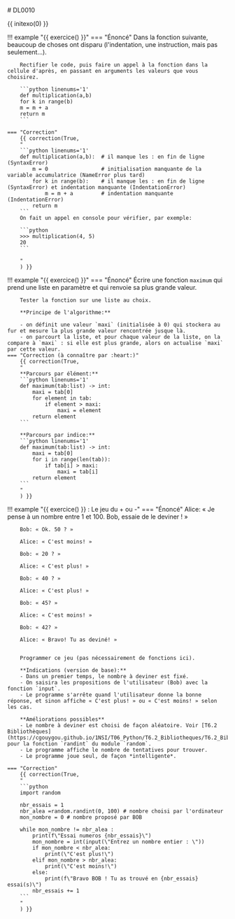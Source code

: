 # DL0010

{{ initexo(0) }}

!!! example "{{ exercice() }}"
    === "Énoncé" 
        Dans la fonction suivante, beaucoup de choses ont disparu (l'indentation, une instruction, mais pas seulement...).

        Rectifier le code, puis faire un appel à la fonction dans la cellule d'après, en passant en arguments les valeurs que vous choisirez.

        ```python linenums='1'
        def multiplication(a,b)
        for k in range(b)
        m = m + a
        return m
        ```
        
    === "Correction" 
        {{ correction(True, 
        "
        ```python linenums='1'
        def multiplication(a,b):  # il manque les : en fin de ligne (SyntaxError)
            m = 0                 # initialisation manquante de la variable accumulatrice (NameError plus tard)
            for k in range(b):    # il manque les : en fin de ligne (SyntaxError) et indentation manquante (IndentationError)
                m = m + a         # indentation manquante (IndentationError)
            return m
        ```
        On fait un appel en console pour vérifier, par exemple:

        ```python
        >>> multiplication(4, 5)
        20
        ```
        
        "
        ) }}


!!! example "{{ exercice() }}"
    === "Énoncé" 
        Écrire une fonction `maximum` qui prend une liste en paramètre et qui renvoie sa plus grande valeur.

        Tester la fonction sur une liste au choix.

        **Principe de l'algorithme:**

        - on définit une valeur `maxi` (initialisée à 0) qui stockera au fur et mesure la plus grande valeur rencontrée jusque là.
        - on parcourt la liste, et pour chaque valeur de la liste, on la compare à `maxi` : si elle est plus grande, alors on actualise `maxi` par cette valeur.
    === "Correction (à connaître par :heart:)" 
        {{ correction(True, 
        "
        **Parcours par élément:**
        ```python linenums='1'
        def maximum(tab:list) -> int:
            maxi = tab[0]
            for element in tab:
                if element > maxi:
                    maxi = element
            return element
        ```
        
        **Parcours par indice:**
        ```python linenums='1'
        def maximum(tab:list) -> int:
            maxi = tab[0]
            for i in range(len(tab)):
                if tab[i] > maxi:
                    maxi = tab[i]
            return element
        ```
        "
        ) }}


!!! example "{{ exercice() }} : Le jeu du + ou -"
    === "Énoncé" 
        Alice: « Je pense à un nombre entre 1 et 100. Bob, essaie de le deviner ! » 

        Bob: « Ok. 50 ? »

        Alice: « C'est moins! »

        Bob: « 20 ? »

        Alice: « C'est plus! »

        Bob: « 40 ? »

        Alice: « C'est plus! »

        Bob: « 45? »

        Alice: « C'est moins! »

        Bob: « 42? »

        Alice: « Bravo! Tu as deviné! »
 

        Programmer ce jeu (pas nécessairement de fonctions ici).

        **Indications (version de base):**
        - Dans un premier temps, le nombre à deviner est fixé. 
        - On saisira les propositions de l'utilisateur (Bob) avec la fonction `input`.
        - Le programme s'arrête quand l'utilisateur donne la bonne réponse, et sinon affiche « C'est plus! » ou « C'est moins! » selon les cas.

        **Améliorations possibles**
        - Le nombre à deviner est choisi de façon aléatoire. Voir [T6.2 Bibliothèques](https://cgouygou.github.io/1NSI/T06_Python/T6.2_Bibliotheques/T6.2_Bibliotheques/)  pour la fonction `randint` du module `random`.
        - Le programme affiche le nombre de tentatives pour trouver.
        - Le programme joue seul, de façon *intelligente*.

    === "Correction" 
        {{ correction(True, 
        "
        ```python
        import random

        nbr_essais = 1
        nbr_alea =random.randint(0, 100) # nombre choisi par l'ordinateur
        mon_nombre = 0 # nombre proposé par BOB
        
        while mon_nombre != nbr_alea :
            print(f\"Essai numeros {nbr_essais}\")
            mon_nombre = int(input(\"Entrez un nombre entier : \"))
            if mon_nombre < nbr_alea:
                print(\"C'est plus!\")
            elif mon_nombre > nbr_alea:
                print(\"C'est moins!\")
            else:
                print(f\"Bravo BOB ! Tu as trouvé en {nbr_essais} essai(s)\")
            nbr_essais += 1
        ```
        "
        ) }}